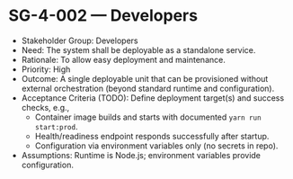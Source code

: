 # SG-4-002 — Developers

- Stakeholder Group: Developers
- Need: The system shall be deployable as a standalone service.
- Rationale: To allow easy deployment and maintenance.
- Priority: High
- Outcome: A single deployable unit that can be provisioned without external orchestration (beyond standard runtime and configuration).
- Acceptance Criteria (TODO): Define deployment target(s) and success checks, e.g.,
  - Container image builds and starts with documented `yarn run start:prod`.
  - Health/readiness endpoint responds successfully after startup.
  - Configuration via environment variables only (no secrets in repo).
- Assumptions: Runtime is Node.js; environment variables provide configuration.

